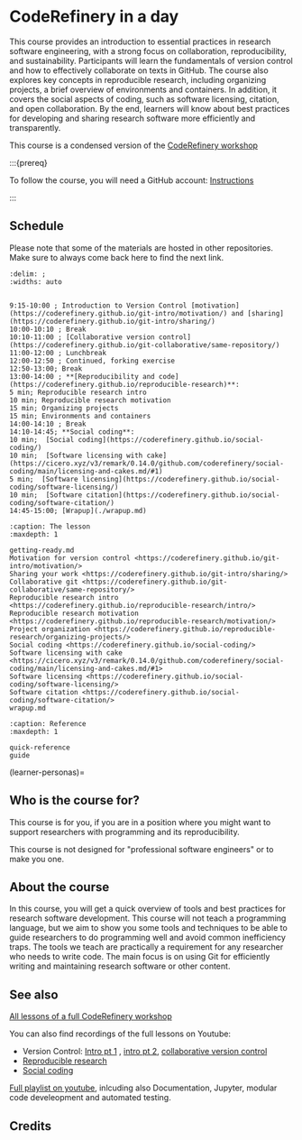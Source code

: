 # CodeRefinery in a day

This course provides an introduction to essential practices in research software engineering, with a strong focus on collaboration, reproducibility, and sustainability. Participants will learn the fundamentals of version control and how to effectively collaborate on texts in GitHub. The course also explores key concepts in reproducible research, including organizing projects, a brief overview of environments and containers. In addition, it covers the social aspects of coding, such as software licensing, citation, and open collaboration. By the end, learners will know about best practices for developing and sharing research software more efficiently and transparently.

This course is a condensed version of the [CodeRefinery workshop](https://coderefinery.org/lessons/#lessons-that-we-teach-in-our-tools-workshops)



:::{prereq}

To follow the course, you will need a GitHub account: [Instructions](./getting-ready.md)

:::

## Schedule

Please note that some of the materials are hosted in other repositories. Make sure to always come back here to find the next link.

```{csv-table}
:delim: ;
:widths: auto


9:15-10:00 ; Introduction to Version Control [motivation](https://coderefinery.github.io/git-intro/motivation/) and [sharing](https://coderefinery.github.io/git-intro/sharing/) 
10:00-10:10 ; Break 
10:10-11:00 ; [Collaborative version control](https://coderefinery.github.io/git-collaborative/same-repository/) 
11:00-12:00 ; Lunchbreak
12:00-12:50 ; Continued, forking exercise
12:50-13:00; Break
13:00-14:00 ; **[Reproducibility and code](https://coderefinery.github.io/reproducible-research)**: 
5 min; Reproducible research intro
10 min; Reproducible research motivation
15 min; Organizing projects
15 min; Environments and containers
14:00-14:10 ; Break
14:10-14:45; **Social coding**: 
10 min;  [Social coding](https://coderefinery.github.io/social-coding/)
10 min;  [Software licensing with cake](https://cicero.xyz/v3/remark/0.14.0/github.com/coderefinery/social-coding/main/licensing-and-cakes.md/#1)
5 min;  [Software licensing](https://coderefinery.github.io/social-coding/software-licensing/)
10 min;  [Software citation](https://coderefinery.github.io/social-coding/software-citation/)
14:45-15:00; [Wrapup](./wrapup.md) 
```

```{toctree}
:caption: The lesson
:maxdepth: 1

getting-ready.md
Motivation for version control <https://coderefinery.github.io/git-intro/motivation/>
Sharing your work <https://coderefinery.github.io/git-intro/sharing/>
Collaborative git <https://coderefinery.github.io/git-collaborative/same-repository/>
Reproducible research intro <https://coderefinery.github.io/reproducible-research/intro/>
Reproducible research motivation <https://coderefinery.github.io/reproducible-research/motivation/>
Project organization <https://coderefinery.github.io/reproducible-research/organizing-projects/>
Social coding <https://coderefinery.github.io/social-coding/>
Software licensing with cake <https://cicero.xyz/v3/remark/0.14.0/github.com/coderefinery/social-coding/main/licensing-and-cakes.md/#1>
Software licensing <https://coderefinery.github.io/social-coding/software-licensing/>
Software citation <https://coderefinery.github.io/social-coding/software-citation/>
wrapup.md
```

```{toctree}
:caption: Reference
:maxdepth: 1

quick-reference
guide
```

(learner-personas)=

## Who is the course for?

This course is for you, if you are in a position where you might want to support researchers with programming and its reproducibility. 

This course is not designed for "professional software engineers" or to make you one.

## About the course

In this course, you will get a quick overview of tools and best practices for research software development. This course will not teach a programming language, but we aim to show you some tools and techniques to be able to guide researchers to do programming well and avoid common inefficiency traps. The tools we teach are practically a requirement for any researcher who needs to write code. The main focus is on using Git for efficiently writing and maintaining research software or other content.

## See also

[All lessons of a full CodeRefinery workshop](https://coderefinery.org/lessons/#lessons-that-we-teach-in-our-tools-workshops)

You can also find recordings of the full lessons on Youtube:
- Version Control: [Intro pt 1](https://www.youtube.com/watch?v=0u2K7KJBL-U&list=PLpLblYHCzJACpOmIzO8TywjtfYD7_d93H&index=2) , [intro pt 2](https://www.youtube.com/watch?v=8uay_XoNRck&list=PLpLblYHCzJACpOmIzO8TywjtfYD7_d93H&index=4), [collaborative version control](https://www.youtube.com/watch?v=4Uf7eVSCZeU&list=PLpLblYHCzJACpOmIzO8TywjtfYD7_d93H&index=6)
- [Reproducible research](https://www.youtube.com/watch?v=dWemSikTR3A&list=PLpLblYHCzJACpOmIzO8TywjtfYD7_d93H&index=7)
- [Social coding](https://www.youtube.com/watch?v=qUc7PN0NNvk&list=PLpLblYHCzJACpOmIzO8TywjtfYD7_d93H&index=8)

[Full playlist on youtube](https://www.youtube.com/playlist?list=PLpLblYHCzJACpOmIzO8TywjtfYD7_d93H>), inlcuding also Documentation, Jupyter, modular code develeopment and automated testing.

## Credits
